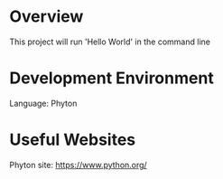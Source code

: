 # Overview
This project will run 'Hello World' in the command line

# Development Environment

Language: Phyton

# Useful Websites

Phyton site: https://www.python.org/